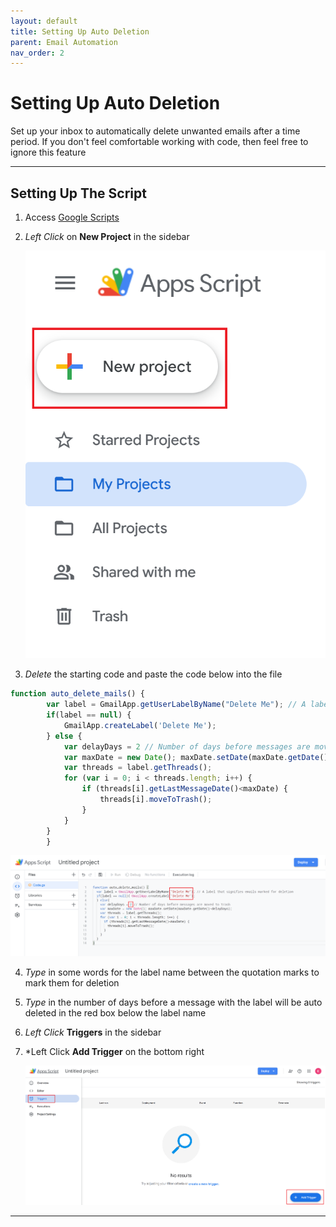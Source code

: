 ```yaml
---
layout: default
title: Setting Up Auto Deletion
parent: Email Automation
nav_order: 2
---
```


# Setting Up Auto Deletion

Set up your inbox to automatically delete unwanted emails after a time period. If you don't feel comfortable working with code, then feel free to ignore this feature

---

## Setting Up The Script

1. Access <a href="https://script.google.com" target="_blank">Google Scripts</a>

2. *Left Click* on **New Project** in the sidebar

    <img src = "https://github.com/Joonior-Programmer/Gmail_Docs/blob/master/assets/images/automationImg/createScript.png?raw=true">

3. *Delete* the starting code and paste the code below into the file

```js 
function auto_delete_mails() { 
        var label = GmailApp.getUserLabelByName("Delete Me"); // A label that signifies emails marked for deletion 
        if(label == null) { 
            GmailApp.createLabel('Delete Me'); 
        } else { 
            var delayDays = 2 // Number of days before messages are moved to trash 
            var maxDate = new Date(); maxDate.setDate(maxDate.getDate()-delayDays);
            var threads = label.getThreads(); 
            for (var i = 0; i < threads.length; i++) { 
                if (threads[i].getLastMessageDate()<maxDate) { 
                    threads[i].moveToTrash(); 
                }
            } 
        } 
        }
```

<img src = "https://github.com/Joonior-Programmer/Gmail_Docs/blob/master/assets/images/automationImg/scriptCode.png?raw=true">

4. *Type* in some words for the label name between the quotation marks to mark them for deletion

5. *Type* in the number of days before a message with the label will be auto deleted in the red box below the label name

6. *Left Click* **Triggers** in the sidebar

7. *Left Click **Add Trigger** on the bottom right

    <img src = "https://github.com/Joonior-Programmer/Gmail_Docs/blob/master/assets/images/automationImg/triggerScript.png?raw=true">

---